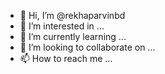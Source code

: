 - 👋 Hi, I’m @rekhaparvinbd
- 👀 I’m interested in ...
- 🌱 I’m currently learning ...
- 💞️ I’m looking to collaborate on ...
- 📫 How to reach me ...

<!---
rekhaparvinbd/rekhaparvinbd is a ✨ special ✨ repository because its `README.md` (this file) appears on your GitHub profile.
You can click the Preview link to take a look at your changes.
--->
